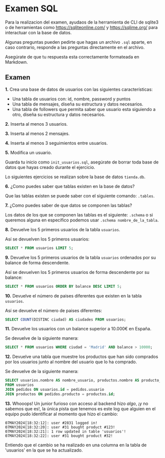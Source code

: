 # Examen SQL

Para la realizacion del examen, ayudaos de la herramienta de CLI de sqlite3 o de herramientas como https://sqliteonline.com/ y https://sqlime.org/ para interactuar con la base de datos.

Algunas preguntas pueden pedirte que hagas un archivo `.sql` aparte, en caso contrario, responde a las preguntas directamente en el archivo.

Asegúrate de que tu respuesta esta correctamente formateada en Markdown.

## Examen

**1.** Crea una base de datos de usuarios con las siguientes características:
  - Una tabla de usuarios con: id, nombre, password y puntos
  - Una tabla de mensajes, diseña su estructura y datos necesarios.
  - Una tabla de followers que permita saber que usuario esta siguiendo a otro, diseña su estructura y datos necesarios.

**2.** Inserta al menos 3 usuarios.

**3.** Inserta al menos 2 mensajes.

**4.** Inserta al menos 3 seguimientos entre usuarios.

**5.** Modifica un usuario.

Guarda tu inicio como `init_usuarios.sql`, asegúrate de borrar toda base de datos que hayas creado durante el ejercicio.

Lo siguientes ejercicios se realizan sobre la base de datos `tienda.db`.

**6.** ¿Como puedes saber que tablas existen en la base de datos?
  
Que las tablas existen se puede saber con el siguiente comando: `.tables`.

**7.** ¿Como puedes saber de que datos se componen las tablas?

Los datos de los que se componen las tablas es el siguiente: `.schema` o si queremos alguna en específico podemos usar `.schema nombre_de_la_tabla`.

**8.** Devuelve los 5 primeros usuarios de la tabla `usuarios`.

Así se devuelven los 5 primeros usuarios: 
```sql
SELECT * FROM usuarios LIMIT 5;
```

**9.** Devuelve los 5 primeros usuarios de la tabla `usuarios` ordenados por su balance de forma descendente.

Así se devuelven los 5 primeros usuarios de forma descendente por su balance: 
```sql
SELECT * FROM usuarios ORDER BY balance DESC LIMIT 5;
```

**10.** Devuelve el número de paises diferentes que existen en la tabla `usuarios`.

Así se devuelve el número de paises diferentes: 
```sql
SELECT COUNT(DISTINC ciudad) AS ciudades FROM usuarios;
```

**11.** Devuelve los usuarios con un balance superior a 10.000€ en España.

Se devuelve de la siguiente manera: 
```sql 
SELECT * FROM usuarios WHERE ciudad = 'Madrid' AND balance > 10000;
```

**12.** Devuelve una tabla que muestre los productos que han sido comprados por los usuarios junto al nombre del usuario que lo ha comprado.

Se devuelve de la siguiente manera: 
```sql
SELECT usuarios.nombre AS nombre_usuario, productos.nombre AS producto_nombre
FROM usuarios
JOIN pedidos ON usuarios.id = pedidos.usuario
JOIN productos ON pedidos.producto = productos.id;
```

**13.** Whooops! Un junior furioso con acceso al backend hizo *algo*, ¡y no sabemos que es!, la única pista que tenemos es este log que alguien en el equipo pudo identificar al momento que hizo el cambio:

~~~plain
07MAY2024[18:32:12]: user #2831 logged in!
07MAY2024[18:32:20]: user #31 bought product #123!
07MAY2024[18:32:21]: 1 row updated in table 'usuarios'!
07MAY2024[18:32:22]: user #31 bought product #32!
~~~

Entiendo que el cambio se ha realizado en una columna en la tabla de 'usuarios' en la que se ha actualizado.